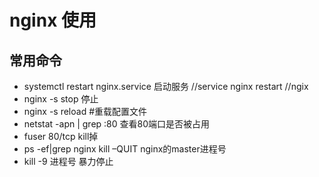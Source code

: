 nginx 使用
=========================================

## 常用命令

- systemctl restart nginx.service  启动服务 //service nginx restart  //ngix
- nginx -s stop 停止 
- nginx -s reload #重载配置文件
- netstat -apn | grep :80  查看80端口是否被占用
- fuser 80/tcp  kill掉
-  ps -ef|grep nginx  kill –QUIT nginx的master进程号
- kill -9 进程号 暴力停止